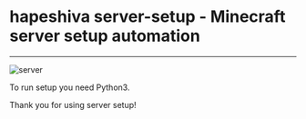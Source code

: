 # hapeshiva server-setup - Minecraft server setup automation
___

![server](https://lethalethan.github.io/server-setup/LmaoDeepfried.png)

To run setup you need Python3.

Thank you for using server setup!
